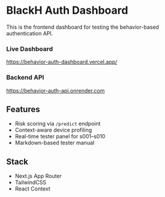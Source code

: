 # BlackH Auth Dashboard

This is the frontend dashboard for testing the behavior-based authentication API.

### Live Dashboard
https://behavior-auth-dashboard.vercel.app/

### Backend API
https://behavior-auth-api.onrender.com

## Features
- Risk scoring via `/predict` endpoint
- Context-aware device profiling
- Real-time tester panel for s001–s010
- Markdown-based tester manual

## Stack
- Next.js App Router
- TailwindCSS
- React Context
